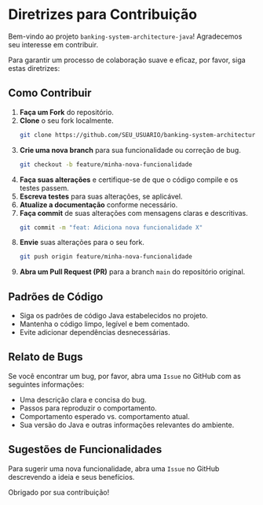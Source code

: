 # Diretrizes para Contribuição

Bem-vindo ao projeto `banking-system-architecture-java`! Agradecemos seu interesse em contribuir.

Para garantir um processo de colaboração suave e eficaz, por favor, siga estas diretrizes:

## Como Contribuir

1.  **Faça um Fork** do repositório.
2.  **Clone** o seu fork localmente.
    ```bash
    git clone https://github.com/SEU_USUARIO/banking-system-architecture-java.git
    ```
3.  **Crie uma nova branch** para sua funcionalidade ou correção de bug.
    ```bash
    git checkout -b feature/minha-nova-funcionalidade
    ```
4.  **Faça suas alterações** e certifique-se de que o código compile e os testes passem.
5.  **Escreva testes** para suas alterações, se aplicável.
6.  **Atualize a documentação** conforme necessário.
7.  **Faça commit** de suas alterações com mensagens claras e descritivas.
    ```bash
    git commit -m "feat: Adiciona nova funcionalidade X"
    ```
8.  **Envie** suas alterações para o seu fork.
    ```bash
    git push origin feature/minha-nova-funcionalidade
    ```
9.  **Abra um Pull Request (PR)** para a branch `main` do repositório original.

## Padrões de Código

-   Siga os padrões de código Java estabelecidos no projeto.
-   Mantenha o código limpo, legível e bem comentado.
-   Evite adicionar dependências desnecessárias.

## Relato de Bugs

Se você encontrar um bug, por favor, abra uma `Issue` no GitHub com as seguintes informações:

-   Uma descrição clara e concisa do bug.
-   Passos para reproduzir o comportamento.
-   Comportamento esperado vs. comportamento atual.
-   Sua versão do Java e outras informações relevantes do ambiente.

## Sugestões de Funcionalidades

Para sugerir uma nova funcionalidade, abra uma `Issue` no GitHub descrevendo a ideia e seus benefícios.

Obrigado por sua contribuição!

